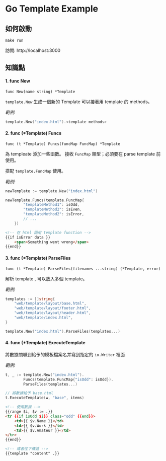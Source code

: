 # Go Template Example

## 如何啟動

```
make run
```

訪問: http://localhost:3000

## 知識點

#### 1. func New

```
func New(name string) *Template
```

`template.New` 生成一個新的 Template 可以接著用 template 的 methods。

*範例:*

```go
template.New("index.html").<template methods>
```

#### 2. func (*Template) Funcs

```
func (t *Template) Funcs(funcMap FuncMap) *Template
```

為 templeate 添加一些函數。 接收 `FuncMap` 類型；必須要在 parse template 前使用。

搭配 `template.FuncMap` 使用。

*範例:*

```go
newTemplate := template.New("index.html")

newTemplate.Funcs(template.FuncMap{
        "templateMethod1": isOdd,
        "templateMethod2": isEven,
        "templateMethod2": isError,
        // ...
    })
```

```html
<!-- 在 html 調用 template function -->
{{if isError data }}
    <span>Something went wrong</span>
{{end}}
```

#### 3. func (*Template) ParseFiles

```
func (t *Template) ParseFiles(filenames ...string) (*Template, error)
```

解析 template , 可以放入多個 template。

*範例:*

```go
templates := []string{
    "web/template/layout/base.html",
    "web/template/layout/footer.html",
    "web/template/layout/header.html",
    "web/template/index.html",
}

template.New("index.html").ParseFiles(templates...)
```

#### 4. func (*Template) ExecuteTemplate

將數據關聯到給予的模板檔案名并寫到指定的 `io.Writer` 裡面

*範例:*

```go
t, _ := template.New("index.html").
        Funcs(template.FuncMap{"isOdd": isOdd}).
        ParseFiles(templates...)

// 將數據給予 base.html
t.ExecuteTemplate(w, "base", items)
```

```html
<!-- 使用數據 -->
{{range $i, $v := .}}
<tr {{if isOdd $i}} class="odd" {{end}}>
    <td>{{ $v.Name }}</td>
    <td>{{ $v.Work }}</td>
    <td>{{ $v.Amateur }}</td>
</tr>
{{end}}
```

```html
<!-- 或者往下傳遞 -->
{{template "content" .}}
```


